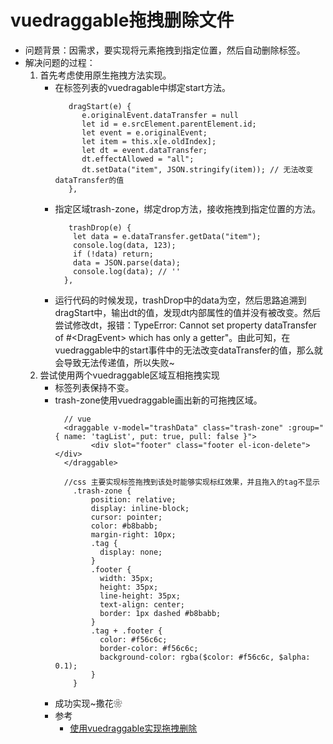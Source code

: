 # vuedraggable拖拽删除文件
- 问题背景：因需求，要实现将元素拖拽到指定位置，然后自动删除标签。
- 解决问题的过程：
   1. 首先考虑使用原生拖拽方法实现。
      - 在标签列表的vuedragable中绑定start方法。
        ```
           dragStart(e) {
              e.originalEvent.dataTransfer = null
              let id = e.srcElement.parentElement.id;
              let event = e.originalEvent;
              let item = this.x[e.oldIndex];
              let dt = event.dataTransfer;
              dt.effectAllowed = "all";
              dt.setData("item", JSON.stringify(item)); // 无法改变dataTransfer的值
           },
        ```
      - 指定区域trash-zone，绑定drop方法，接收拖拽到指定位置的方法。
        ```
           trashDrop(e) {
            let data = e.dataTransfer.getData("item");
            console.log(data, 123);
            if (!data) return;
            data = JSON.parse(data);
            console.log(data); // ''
          },
        ```
      - 运行代码的时候发现，trashDrop中的data为空，然后思路追溯到dragStart中，输出dt的值，发现dt内部属性的值并没有被改变。然后尝试修改dt，报错：TypeError: Cannot set property dataTransfer of #\<DragEvent> which has only a getter"。由此可知，在vuedraggable中的start事件中的无法改变dataTransfer的值，那么就会导致无法传递值，所以失败~
   2. 尝试使用两个vuedraggable区域互相拖拽实现
      - 标签列表保持不变。
      - trash-zone使用vuedraggable画出新的可拖拽区域。
        ```
          // vue
          <draggable v-model="trashData" class="trash-zone" :group="{ name: 'tagList', put: true, pull: false }">
                <div slot="footer" class="footer el-icon-delete"></div>
          </draggable>

          //css 主要实现标签拖拽到该处时能够实现标红效果，并且拖入的tag不显示
            .trash-zone {
                position: relative;
                display: inline-block;
                cursor: pointer;
                color: #b8babb;
                margin-right: 10px;
                .tag {
                  display: none;
                }
                .footer {
                  width: 35px;
                  height: 35px;
                  line-height: 35px;
                  text-align: center;
                  border: 1px dashed #b8babb;
                }
                .tag + .footer {
                  color: #f56c6c;
                  border-color: #f56c6c;
                  background-color: rgba($color: #f56c6c, $alpha: 0.1);
                }
            }
        ```
      - 成功实现~撒花❀  
      - 参考
         - [使用vuedraggable实现拖拽删除](https://mlog.club/article/1549391)
  
  
  
  
